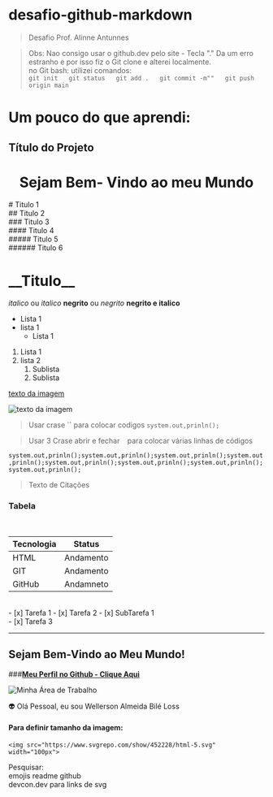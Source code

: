 # desafio-github-markdown
> Desafio Prof. Alinne Antunnes

> Obs:  Nao consigo usar o github.dev pelo site - Tecla "."
        Da um erro estranho e por isso fiz o
	Git clone e alterei localmente.<br>
 	no Git bash: utilizei comandos: <br>
     ```git init  
> 	git status  
> 	git add .  
> 	git commit -m""  
> 	git push origin main  ```
   	

# **Um pouco do que aprendi:**


## Título do Projeto
<!--Cabeçalhos-->
<center><h1> Sejam Bem- Vindo ao meu Mundo </h2></center>
# Titulo 1<br>
## Titulo 2<br>
### Titulo 3<br>
#### Titulo 4<br>
##### Titulo 5<br>
###### Titulo 6<br>
<h1> __Titulo__ </h1>

*italico* ou _italico_
**negrito** ou _negrito_
__negrito e italico__

- Lista 1
- lista 1
    - Lista 1

1. Lista 1
2. lista 2
    1. Sublista
    2. Sublista

[texto da imagem](https://img.icons8.com/?size=100&id=46565&format=png&color=000000)

![texto da imagem](https://img.icons8.com/?size=100&id=46565&format=png&color=000000)

> Usar crase `` para colocar codigos
`system.out,prinln();`

> Usar 3 Crase abrir e fechar ``` ``` para colocar várias linhas de códigos

```system.out,prinln();system.out,prinln();system.out,prinln();system.out,prinln();system.out,prinln();system.out,prinln();system.out,prinln();system.out,prinln();```


> Texto de Citações

### Tabela
<br>

| Tecnologia | Status     |
|----------  |----------- |
| HTML       |  Andamento |
| GIT        |  Andamento |
| GitHub     |  Andamneto |

<br>
- [x] Tarefa 1
- [x] Tarefa 2
    - [x] SubTarefa 1 <br>
- [x] Tarefa 3

________________________________________________

## Sejam Bem-Vindo ao Meu Mundo!

###__[Meu Perfil no Github - Clique Aqui](https://github.com/Wellerson-ABL)__ 


![Minha Área de Trabalho](https://apexensino.com.br/wp-content/uploads/2020/06/aprender-a-programar.png)<br>


:alien: Olá Pessoal, eu sou Wellerson Almeida Bilé Loss

#### Para definir tamanho da imagem:
`<img src="https://www.svgrepo.com/show/452228/html-5.svg" width="100px">`

Pesquisar:<br>
emojis readme github<br>
devcon.dev para links de svg



